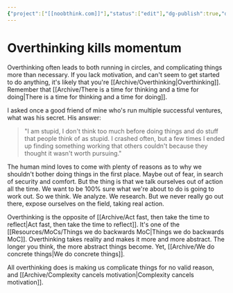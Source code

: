 ```yaml
---
{"project":["[[noobthink.com]]"],"status":["edit"],"dg-publish":true,"dg-list-home":true,"type":["essay"],"created":"2022-08-13T12:54:00","permalink":"/archive/overthinking-kills-momentum/","dgPassFrontmatter":true,"updated":"2024-12-19T16:01:48.888+01:00"}
---
```


# Overthinking kills momentum
Overthinking often leads to both running in circles, and complicating things more than necessary. If you lack motivation, and can't seem to get started to do anything, it's likely that you're [[Archive/Overthinking\|Overthinking]]. Remember that [[Archive/There is a time for thinking and a time for doing\|There is a time for thinking and a time for doing]].

I asked once a good friend of mine who's run multiple successful ventures, what was his secret. His answer:
> "I am stupid, I don't think too much before doing things and do stuff that people think of as stupid. I crashed often, but a few times I ended up finding something working that others couldn't because they thought it wasn't worth pursuing."

The human mind loves to come with plenty of reasons as to why we shouldn't bother doing things in the first place. Maybe out of fear, in search of security and comfort. But the thing is that we talk ourselves out of action all the time. We want to be 100% sure what we're about to do is going to work out. So we think. We analyze. We research. But we never really go out there, expose ourselves on the field, taking real action.

Overthinking is the opposite of [[Archive/Act fast, then take the time to reflect\|Act fast, then take the time to reflect]]. It's one of the [[Resources/MoCs/Things we do backwards MoC\|Things we do backwards MoC]].
Overthinking takes reality and makes it more and more abstract. The longer you think, the more abstract things become. Yet, [[Archive/We do concrete things\|We do concrete things]].

All overthinking does is making us complicate things for no valid reason, and [[Archive/Complexity cancels motivation\|Complexity cancels motivation]].